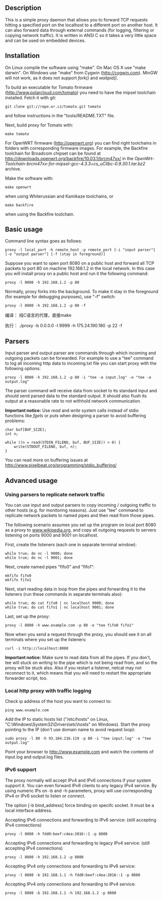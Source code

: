 ## Description

This is a simple proxy daemon that allows you to forward TCP requests hitting a specified port on the localhost to a different port on another host. It can also forward data through external commands (for logging, filtering or copying network traffic). It is written in ANSI C so it takes a very little space and can be used on embedded devices.

## Installation

On Linux compile the software using "make". On Mac OS X use "make darwin". On Windows use "make" from Cygwin (http://cygwin.com). MinGW will not work, as it does not support *fork()* and *waitpid()*.

To build an executable for Tomato firmware (http://www.polarcloud.com/tomato) you need to have the mipsel toolchain installed. Fetch it with git:
```
git clone git://repo.or.cz/tomato.git tomato
```
and follow instructions in the "tools/README.TXT" file.

Next, build proxy for Tomato with:
```
make tomato
```
For OpenWRT firmware (http://openwrt.org) you can find right toolchains in folders with corresponding firmware images. For example, the Backfire toolchain for Broadcom chipset can be found at http://downloads.openwrt.org/backfire/10.03.1/brcm47xx/ in the *OpenWrt-Toolchain-brcm47xx-for-mipsel-gcc-4.3.3+cs_uClibc-0.9.30.1.tar.bz2* archive.

Make the software with:
```
make openwrt
```
when using Whiterussian and Kamikaze toolchains, or
```
make backfire
```
when using the Backfire toolchain.

## Basic usage

Command line syntax goes as follows:
```
proxy -l local_port -h remote_host -p remote_port [-i "input parser"] [-o "output parser"] [-f (stay in foreground)]
```
Suppose you want to open port 8080 on a public host and forward all TCP packets to port 80 on machine 192.168.1.2 in the local network. In this case you will install proxy on a public host and run it the following command:
```
proxy -l 8080 -h 192.168.1.2 -p 80
```
Normally, proxy forks into the background. To make it stay in the foreground (for example for debugging purposes), use "-f" switch:
```
proxy -l 8080 -h 192.168.1.2 -p 80 -f
```
编译：
纯C语言的代理，直接make

执行：
./proxy -b 0.0.0.0 -l 9999 -h 175.24.190.180 -p 22 -f 

## Parsers

Input parser and output parser are commands through which incoming and outgoing packets can be forwarded. For example to use a "tee" command to log all incoming http data to incoming.txt file you can start proxy with the following options:
```
proxy -l 8080 -h 192.168.1.2 -p 80 -i "tee -a input.log" -o "tee -a output.log"
```
The parser command will receive data from socket to its standard input and should send parsed data to the standard output. It should also flush its output at a reasonable rate to not withhold network communication.

**Important notice:** Use *read* and *write* system calls instead of stdio functions like *fgets* or *puts* when designing a parser to avoid buffering problems:
```
char buf[BUF_SIZE];
int n;

while ((n = read(STDIN_FILENO, buf, BUF_SIZE)) > 0) {
    write(STDOUT_FILENO, buf, n);
}
```
You can read more on buffering issues at http://www.pixelbeat.org/programming/stdio_buffering/

## Advanced usage

### Using parsers to replicate network traffic

You can use input and output parsers to copy incoming / outgoing traffic to other hosts (e.g. for monitoring reasons). Just use "tee" command to replicate network packets to named pipes and then read from those pipes.

The following scenario assumes you set up the program on local port 8080 as a proxy to www.wikipedia.org, and copy all outgoing requests to servers listening on ports 9000 and 9001 on localhost.

First, create the listeners (each one in separate terminal window):
```
while true; do nc -l 9000; done
while true; do nc -l 9001; done
```
Next, create named pipes "fifo0" and "fifo1":
```
mkfifo fifo0
mkfifo fifo1
```
Next, start reading data in loop from the pipes and forwarding it to the listeners (run these commands in separate terminals also):
```
while true; do cat fifo0 | nc localhost 9000; done
while true; do cat fifo1 | nc localhost 9001; done
```
Last, set up the proxy:
```
proxy -l 8080 -h www.example.com -p 80 -o "tee fifo0 fifo1"
```
Now when you send a request through the proxy, you should see it on all terminals where you set up the listeners:
```
curl -i http://localhost:8080
```
**Important notice:** Make sure to read data from all the pipes. If you don't, tee will stuck on writing to the pipe which is not being read from, and so the proxy will be stuck also. Also if you restart a listener, netcat may not reconnect to it, which means that you will need to restart the appropriate forwarder script, too.

### Local http proxy with traffic logging

Check ip address of the host you want to connect to:
```
ping www.example.com
```
Add the IP to static hosts list ("/etc/hosts" on Linux, "C:\Windows\System32\Drivers\etc\hosts" on Windows). Start the proxy pointing to the IP (don't use domain name to avoid request loop):
```
sudo proxy -l 80 -h 93.184.216.119 -p 80 -i "tee input.log" -o "tee output.log"
```
Point your browser to http://www.example.com and watch the contents of input.log and output.log files.

### IPv6 support

The proxy normally will accept IPv4 and IPv6 connections if your system support it. 
You can even forward IPv6 clients to any legacy IPv4 service.
By using numeric IPs on -b and -h parameters, proxy will use corresponding IPv4 or IPv6 socket to listen or connect.

The option [-b bind_address] force binding on specifc socket. It must be a local interface address.


Accepting IPv6 connections and forwarding to IPv6 service: (still accepting IPv4 connections)
```
proxy -l 8080 -h fdd0:beef:c4ea:2016::1 -p 8080
```

Accepting IPv6 connections and forwarding to legacy IPv4 service: (still accepting IPv4 connections)
```
proxy -l 8080 -h 192.168.1.2 -p 8080
```

Accepting IPv4 only connections and forwarding to IPv6 service:
```
proxy -l 8080 -b 192.168.1.1 -h fdd0:beef:c4ea:2016::1 -p 8080
```

Accepting IPv4 only connections and forwarding to IPv4 service:
```
proxy -l 8080 -b 192.168.1.1 -h 192.168.1.2 -p 8080
```
